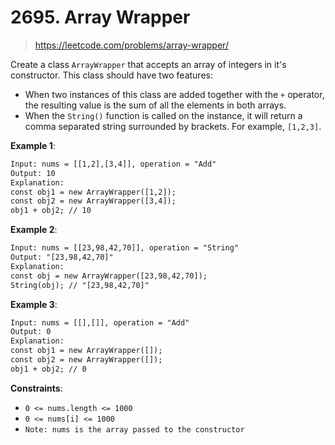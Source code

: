 # 2695. Array Wrapper

> <https://leetcode.com/problems/array-wrapper/>

Create a class `ArrayWrapper` that accepts an array of integers in it's
constructor. This class should have two features:

- When two instances of this class are added together with the `+` operator,
  the resulting value is the sum of all the elements in both arrays.
- When the `String()` function is called on the instance, it will return a
  comma separated string surrounded by brackets. For example, `[1,2,3]`.

**Example 1**:

```txt
Input: nums = [[1,2],[3,4]], operation = "Add"
Output: 10
Explanation:
const obj1 = new ArrayWrapper([1,2]);
const obj2 = new ArrayWrapper([3,4]);
obj1 + obj2; // 10
```

**Example 2**:

```txt
Input: nums = [[23,98,42,70]], operation = "String"
Output: "[23,98,42,70]"
Explanation:
const obj = new ArrayWrapper([23,98,42,70]);
String(obj); // "[23,98,42,70]"
```

**Example 3**:

```txt
Input: nums = [[],[]], operation = "Add"
Output: 0
Explanation:
const obj1 = new ArrayWrapper([]);
const obj2 = new ArrayWrapper([]);
obj1 + obj2; // 0
```

**Constraints**:

- `0 <= nums.length <= 1000`
- `0 <= nums[i] <= 1000`
- `Note: nums is the array passed to the constructor`
